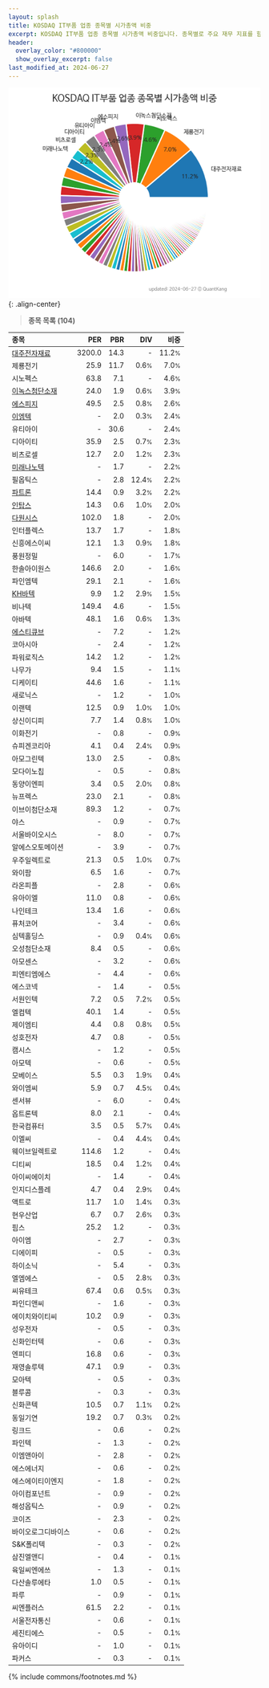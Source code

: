 ```yaml
---
layout: splash
title: KOSDAQ IT부품 업종 종목별 시가총액 비중
excerpt: KOSDAQ IT부품 업종 종목별 시가총액 비중입니다. 종목별로 주요 재무 지표를 함께 표시합니다.
header:
  overlay_color: "#800000"
  show_overlay_excerpt: false
last_modified_at: 2024-06-27
---
```



![KOSDAQ IT부품 업종 종목별 시가총액 비중](/stats/sector/images/kosdaq_업종_IT부품_종목.png){: .align-center}


> **종목 목록 (104)**<a id="list"></a>

| **종목** | **PER** | **PBR** | **DIV** | **비중** |
| :------- | ------: | ------: | ------: | -------: |
| [대주전자재료](/078600/) | 3200.0 | 14.3 | - | 11.2<small>%</small> |
| 제룡전기 | 25.9 | 11.7 | 0.6<small>%</small> | 7.0<small>%</small> |
| 시노펙스 | 63.8 | 7.1 | - | 4.6<small>%</small> |
| [이녹스첨단소재](/272290/) | 24.0 | 1.9 | 0.6<small>%</small> | 3.9<small>%</small> |
| [에스피지](/058610/) | 49.5 | 2.5 | 0.8<small>%</small> | 2.6<small>%</small> |
| [이엠텍](/091120/) | - | 2.0 | 0.3<small>%</small> | 2.4<small>%</small> |
| 유티아이 | - | 30.6 | - | 2.4<small>%</small> |
| 디아이티 | 35.9 | 2.5 | 0.7<small>%</small> | 2.3<small>%</small> |
| 비츠로셀 | 12.7 | 2.0 | 1.2<small>%</small> | 2.3<small>%</small> |
| [미래나노텍](/095500/) | - | 1.7 | - | 2.2<small>%</small> |
| 필옵틱스 | - | 2.8 | 12.4<small>%</small> | 2.2<small>%</small> |
| [파트론](/091700/) | 14.4 | 0.9 | 3.2<small>%</small> | 2.2<small>%</small> |
| [인탑스](/049070/) | 14.3 | 0.6 | 1.0<small>%</small> | 2.0<small>%</small> |
| [다원시스](/068240/) | 102.0 | 1.8 | - | 2.0<small>%</small> |
| 인터플렉스 | 13.7 | 1.7 | - | 1.8<small>%</small> |
| 신흥에스이씨 | 12.1 | 1.3 | 0.9<small>%</small> | 1.8<small>%</small> |
| 풍원정밀 | - | 6.0 | - | 1.7<small>%</small> |
| 한솔아이원스 | 146.6 | 2.0 | - | 1.6<small>%</small> |
| 파인엠텍 | 29.1 | 2.1 | - | 1.6<small>%</small> |
| [KH바텍](/060720/) | 9.9 | 1.2 | 2.9<small>%</small> | 1.5<small>%</small> |
| 비나텍 | 149.4 | 4.6 | - | 1.5<small>%</small> |
| 아바텍 | 48.1 | 1.6 | 0.6<small>%</small> | 1.3<small>%</small> |
| [에스티큐브](/052020/) | - | 7.2 | - | 1.2<small>%</small> |
| 코아시아 | - | 2.4 | - | 1.2<small>%</small> |
| 파워로직스 | 14.2 | 1.2 | - | 1.2<small>%</small> |
| 나무가 | 9.4 | 1.5 | - | 1.1<small>%</small> |
| 디케이티 | 44.6 | 1.6 | - | 1.1<small>%</small> |
| 새로닉스 | - | 1.2 | - | 1.0<small>%</small> |
| 이랜텍 | 12.5 | 0.9 | 1.0<small>%</small> | 1.0<small>%</small> |
| 상신이디피 | 7.7 | 1.4 | 0.8<small>%</small> | 1.0<small>%</small> |
| 이화전기 | - | 0.8 | - | 0.9<small>%</small> |
| 슈피겐코리아 | 4.1 | 0.4 | 2.4<small>%</small> | 0.9<small>%</small> |
| 아모그린텍 | 13.0 | 2.5 | - | 0.8<small>%</small> |
| 모다이노칩 | - | 0.5 | - | 0.8<small>%</small> |
| 동양이엔피 | 3.4 | 0.5 | 2.0<small>%</small> | 0.8<small>%</small> |
| 뉴프렉스 | 23.0 | 2.1 | - | 0.8<small>%</small> |
| 이브이첨단소재 | 89.3 | 1.2 | - | 0.7<small>%</small> |
| 야스 | - | 0.9 | - | 0.7<small>%</small> |
| 서울바이오시스 | - | 8.0 | - | 0.7<small>%</small> |
| 알에스오토메이션 | - | 3.9 | - | 0.7<small>%</small> |
| 우주일렉트로 | 21.3 | 0.5 | 1.0<small>%</small> | 0.7<small>%</small> |
| 와이팜 | 6.5 | 1.6 | - | 0.7<small>%</small> |
| 라온피플 | - | 2.8 | - | 0.6<small>%</small> |
| 유아이엘 | 11.0 | 0.8 | - | 0.6<small>%</small> |
| 나인테크 | 13.4 | 1.6 | - | 0.6<small>%</small> |
| 퓨처코어 | - | 3.4 | - | 0.6<small>%</small> |
| 심텍홀딩스 | - | 0.9 | 0.4<small>%</small> | 0.6<small>%</small> |
| 오성첨단소재 | 8.4 | 0.5 | - | 0.6<small>%</small> |
| 아모센스 | - | 3.2 | - | 0.6<small>%</small> |
| 피엔티엠에스 | - | 4.4 | - | 0.6<small>%</small> |
| 에스코넥 | - | 1.4 | - | 0.5<small>%</small> |
| 서원인텍 | 7.2 | 0.5 | 7.2<small>%</small> | 0.5<small>%</small> |
| 엘컴텍 | 40.1 | 1.4 | - | 0.5<small>%</small> |
| 제이엠티 | 4.4 | 0.8 | 0.8<small>%</small> | 0.5<small>%</small> |
| 성호전자 | 4.7 | 0.8 | - | 0.5<small>%</small> |
| 캠시스 | - | 1.2 | - | 0.5<small>%</small> |
| 아모텍 | - | 0.6 | - | 0.5<small>%</small> |
| 모베이스 | 5.5 | 0.3 | 1.9<small>%</small> | 0.4<small>%</small> |
| 와이엠씨 | 5.9 | 0.7 | 4.5<small>%</small> | 0.4<small>%</small> |
| 센서뷰 | - | 6.0 | - | 0.4<small>%</small> |
| 옵트론텍 | 8.0 | 2.1 | - | 0.4<small>%</small> |
| 한국컴퓨터 | 3.5 | 0.5 | 5.7<small>%</small> | 0.4<small>%</small> |
| 이엘씨 | - | 0.4 | 4.4<small>%</small> | 0.4<small>%</small> |
| 웨이브일렉트로 | 114.6 | 1.2 | - | 0.4<small>%</small> |
| 디티씨 | 18.5 | 0.4 | 1.2<small>%</small> | 0.4<small>%</small> |
| 아이씨에이치 | - | 1.4 | - | 0.4<small>%</small> |
| 인지디스플레 | 4.7 | 0.4 | 2.9<small>%</small> | 0.4<small>%</small> |
| 액트로 | 11.7 | 1.0 | 1.4<small>%</small> | 0.3<small>%</small> |
| 현우산업 | 6.7 | 0.7 | 2.6<small>%</small> | 0.3<small>%</small> |
| 핌스 | 25.2 | 1.2 | - | 0.3<small>%</small> |
| 아이엠 | - | 2.7 | - | 0.3<small>%</small> |
| 디에이피 | - | 0.5 | - | 0.3<small>%</small> |
| 하이소닉 | - | 5.4 | - | 0.3<small>%</small> |
| 엘엠에스 | - | 0.5 | 2.8<small>%</small> | 0.3<small>%</small> |
| 씨유테크 | 67.4 | 0.6 | 0.5<small>%</small> | 0.3<small>%</small> |
| 파인디앤씨 | - | 1.6 | - | 0.3<small>%</small> |
| 에이치와이티씨 | 10.2 | 0.9 | - | 0.3<small>%</small> |
| 성우전자 | - | 0.5 | - | 0.3<small>%</small> |
| 신화인터텍 | - | 0.6 | - | 0.3<small>%</small> |
| 엔피디 | 16.8 | 0.6 | - | 0.3<small>%</small> |
| 재영솔루텍 | 47.1 | 0.9 | - | 0.3<small>%</small> |
| 모아텍 | - | 0.5 | - | 0.3<small>%</small> |
| 블루콤 | - | 0.3 | - | 0.3<small>%</small> |
| 신화콘텍 | 10.5 | 0.7 | 1.1<small>%</small> | 0.2<small>%</small> |
| 동일기연 | 19.2 | 0.7 | 0.3<small>%</small> | 0.2<small>%</small> |
| 링크드 | - | 0.6 | - | 0.2<small>%</small> |
| 파인텍 | - | 1.3 | - | 0.2<small>%</small> |
| 이엠앤아이 | - | 2.8 | - | 0.2<small>%</small> |
| 에스에너지 | - | 0.6 | - | 0.2<small>%</small> |
| 에스에이티이엔지 | - | 1.8 | - | 0.2<small>%</small> |
| 아이컴포넌트 | - | 0.9 | - | 0.2<small>%</small> |
| 해성옵틱스 | - | 0.9 | - | 0.2<small>%</small> |
| 코이즈 | - | 2.3 | - | 0.2<small>%</small> |
| 바이오로그디바이스 | - | 0.6 | - | 0.2<small>%</small> |
| S&K폴리텍 | - | 0.3 | - | 0.2<small>%</small> |
| 삼진엘앤디 | - | 0.4 | - | 0.1<small>%</small> |
| 육일씨엔에쓰 | - | 1.3 | - | 0.1<small>%</small> |
| 다산솔루에타 | 1.0 | 0.5 | - | 0.1<small>%</small> |
| 파루 | - | 0.9 | - | 0.1<small>%</small> |
| 씨엔플러스 | 61.5 | 2.2 | - | 0.1<small>%</small> |
| 서울전자통신 | - | 0.6 | - | 0.1<small>%</small> |
| 세진티에스 | - | 0.5 | - | 0.1<small>%</small> |
| 유아이디 | - | 1.0 | - | 0.1<small>%</small> |
| 파커스 | - | 0.3 | - | 0.1<small>%</small> |

{% include commons/footnotes.md %}